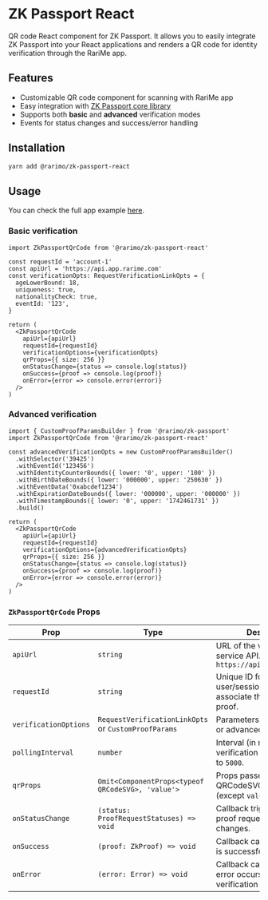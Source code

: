 # ZK Passport React

QR code React component for ZK Passport. It allows you to easily integrate ZK Passport into your React applications and renders a QR code for identity verification through the RariMe app.

## Features

- Customizable QR code component for scanning with RariMe app
- Easy integration with [ZK Passport core library](https://github.com/rarimo/zk-passport/tree/main/packages/core)
- Supports both **basic** and **advanced** verification modes
- Events for status changes and success/error handling

## Installation

```bash
yarn add @rarimo/zk-passport-react
```

## Usage

You can check the full app example [here](https://github.com/rarimo/zk-passport/tree/main/examples).

### Basic verification

```tsx
import ZkPassportQrCode from '@rarimo/zk-passport-react'

const requestId = 'account-1'
const apiUrl = 'https://api.app.rarime.com'
const verificationOpts: RequestVerificationLinkOpts = {
  ageLowerBound: 18,
  uniqueness: true,
  nationalityCheck: true,
  eventId: '123',
}

return (
  <ZkPassportQrCode
    apiUrl={apiUrl}
    requestId={requestId}
    verificationOptions={verificationOpts}
    qrProps={{ size: 256 }}
    onStatusChange={status => console.log(status)}
    onSuccess={proof => console.log(proof)}
    onError={error => console.error(error)}
  />
)
```

### Advanced verification

```tsx
import { CustomProofParamsBuilder } from '@rarimo/zk-passport'
import ZkPassportQrCode from '@rarimo/zk-passport-react'

const advancedVerificationOpts = new CustomProofParamsBuilder()
  .withSelector('39425')
  .withEventId('123456')
  .withIdentityCounterBounds({ lower: '0', upper: '100' })
  .withBirthDateBounds({ lower: '000000', upper: '250630' })
  .withEventData('0xabcdef1234')
  .withExpirationDateBounds({ lower: '000000', upper: '000000' })
  .withTimestampBounds({ lower: '0', upper: '1742461731' })
  .build()

return (
  <ZkPassportQrCode
    apiUrl={apiUrl}
    requestId={requestId}
    verificationOptions={advancedVerificationOpts}
    qrProps={{ size: 256 }}
    onStatusChange={status => console.log(status)}
    onSuccess={proof => console.log(proof)}
    onError={error => console.error(error)}
  />
)
```

### `ZkPassportQrCode` Props

| Prop                  | Type                                                 | Description                                                                  | Required     |
| --------------------- | ---------------------------------------------------- | ---------------------------------------------------------------------------- | ------------ |
| `apiUrl`              | `string`                                             | URL of the verificator service API. Defaults to `https://api.app.rarime.com` | **Optional** |
| `requestId`           | `string`                                             | Unique ID for the user/session. Used to associate the request with a proof.  | **Required** |
| `verificationOptions` | `RequestVerificationLinkOpts` or `CustomProofParams` | Parameters for either basic or advanced proof request.                       | **Required** |
| `pollingInterval`     | `number`                                             | Interval (in ms) to poll verification status. Defaults to `5000`.            | **Optional** |
| `qrProps`             | `Omit<ComponentProps<typeof QRCodeSVG>, 'value'>`    | Props passed to the QRCodeSVG component (except `value`).                    | **Required** |
| `onStatusChange`      | `(status: ProofRequestStatuses) => void`             | Callback triggered when the proof request status changes.                    | **Required** |
| `onSuccess`           | `(proof: ZkProof) => void`                           | Callback called when proof is successfully verified.                         | **Required** |
| `onError`             | `(error: Error) => void`                             | Callback called when an error occurs in the verification process.            | **Required** |

